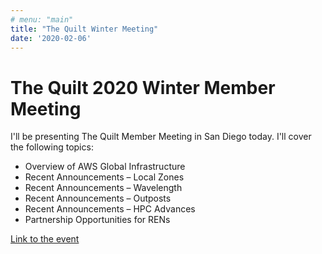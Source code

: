 ```yaml
---
# menu: "main"
title: "The Quilt Winter Meeting"
date: '2020-02-06'
---
```

# The Quilt 2020 Winter Member Meeting

I'll be presenting The Quilt Member Meeting in San Diego today. 
I'll cover the following topics:

* Overview of AWS Global Infrastructure
* Recent Announcements – Local Zones
* Recent Announcements – Wavelength
* Recent Announcements – Outposts
* Recent Announcements – HPC Advances
* Partnership Opportunities for RENs

[Link to the event](https://www.thequilt.net/public-event/2020-winter-member-meeting/)

